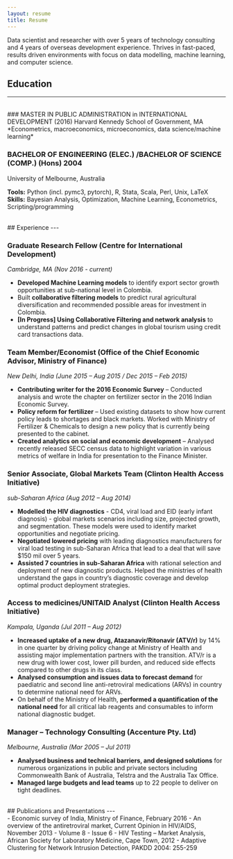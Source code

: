 ```yaml
---
layout: resume
title: Resume
---
```

Data scientist and researcher with over 5 years of technology consulting and 4 years of overseas development experience. Thrives in fast-paced, results driven environments with focus on data modelling, machine learning, and computer science.

## Education
---
<br>
### MASTER IN PUBLIC ADMINISTRATION in INTERNATIONAL DEVELOPMENT 	 (2016)
Harvard Kennedy School of Government, MA<br>
*Econometrics, macroeconomics, microeconomics, data science/machine learning*

###  BACHELOR OF ENGINEERING (ELEC.) /BACHELOR OF SCIENCE (COMP.) (Hons) 	2004
University of Melbourne, Australia

**Tools:** Python (incl. pymc3, pytorch), R, Stata, Scala, Perl, Unix, LaTeX<br>
**Skills:** Bayesian Analysis, Optimization, Machine Learning, Econometrics, Scripting/programming

<br>
## Experience
---
<br>

### Graduate Research Fellow (Centre for International Development)
*Cambridge, MA (Nov 2016 - current)*

-	**Developed Machine Learning models** to identify export sector growth opportunities at sub-national level in Colombia.
-	Built **collaborative filtering models** to predict rural agricultural diversification and recommended possible areas for investment in Colombia.
-	**[In Progress] Using Collaborative Filtering and network analysis** to understand patterns and predict changes in global tourism using credit card transactions data.

### Team Member/Economist  (Office of the Chief Economic Advisor, Ministry of Finance)
*New Delhi, India (June 2015 – Aug 2015 / Dec 2015 – Feb 2015)*

- **Contributing writer for the 2016 Economic Survey** – Conducted analysis and wrote the chapter on fertilizer sector in the 2016 Indian Economic Survey.
-	**Policy reform for fertilizer** – Used existing datasets to show how current policy leads to shortages and black markets. Worked with Ministry of Fertilizer & Chemicals to design a new policy that is currently being presented to the cabinet.
-	**Created analytics on social and economic development** – Analysed recently released SECC census data to highlight variation in various metrics of welfare in India for presentation to the Finance Minister.

### Senior Associate, Global Markets Team (Clinton Health Access Initiative)
*sub-Saharan Africa (Aug 2012 – Aug 2014)*

- **Modelled the HIV diagnostics** - CD4, viral load and EID (early infant diagnosis) - global markets scenarios including size, projected growth, and segmentation. These models were used to identify market opportunities and negotiate pricing.
- **Negotiated lowered pricing** with leading diagnostics manufacturers for viral load testing in sub-Saharan Africa that lead to a deal that will save $150 mil over 5 years.
- **Assisted 7 countries in sub-Saharan Africa** with rational selection and deployment of new diagnostic products. Helped the ministries of health understand the gaps in country’s diagnostic coverage and develop optimal product deployment strategies.

### Access to medicines/UNITAID Analyst (Clinton Health Access Initiative)
*Kampala, Uganda (Jul 2011 – Aug 2012)*

-	**Increased uptake of a new drug, Atazanavir/Ritonavir (ATV/r)** by 14% in one quarter by driving policy change at Ministry of Health and assisting major implementation partners with the transition. ATV/r is a new drug with lower cost, lower pill burden, and reduced side effects compared to other drugs in its class.
- **Analysed consumption and issues data to forecast demand** for paediatric and second line anti-retroviral medications (ARVs) in country to determine national need for ARVs.
- On behalf of the Ministry of Health, **performed a quantification of the national need** for all critical lab reagents and consumables to inform national diagnostic budget.

### Manager – Technology Consulting (Accenture Pty. Ltd)
*Melbourne, Australia (Mar 2005 – Jul 2011)*

-	**Analysed business and technical barriers, and designed solutions** for numerous organizations in public and private sectors including Commonwealth Bank of Australia, Telstra and the Australia Tax Office.
-	**Managed large budgets and lead teams** up to 22 people to deliver on tight deadlines.

<br>
## Publications and Presentations
---
<br>
-	Economic survey of India, Ministry of Finance, February 2016
-	An overview of the antiretroviral market, Current Opinion in HIV/AIDS, November 2013 - Volume 8 - Issue 6
-	HIV Testing – Market Analysis, African Society for Laboratory Medicine, Cape Town, 2012
-	Adaptive Clustering for Network Intrusion Detection, PAKDD 2004: 255-259
